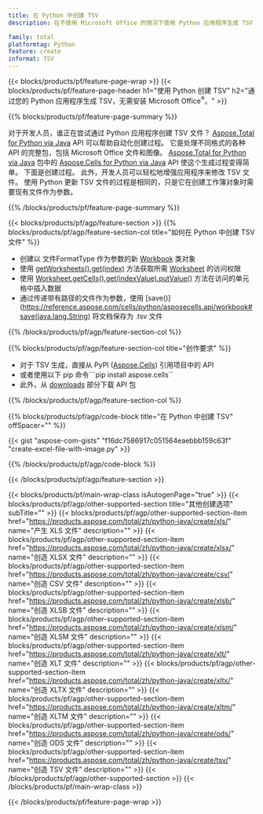 ```yaml
---
title: 在 Python 中创建 TSV
description: 在不使用 Microsoft Office 的情况下使用 Python 应用程序生成 TSV 文件。 

family: total
platformtag: Python
feature: create
informat: TSV
---
```

{{< blocks/products/pf/feature-page-wrap >}}
{{< blocks/products/pf/feature-page-header h1="使用 Python 创建 TSV" h2="通过您的 Python 应用程序生成 TSV，无需安装 Microsoft Office<sup>&reg;</sup>。" >}}

{{% blocks/products/pf/feature-page-summary %}}

对于开发人员，谁正在尝试通过 Python 应用程序创建 TSV 文件？ [Aspose.Total for Python via Java](https://products.aspose.com/total/python-java/) API 可以帮助自动化创建过程。 它是处理不同格式的各种 API 的完整包，包括 Microsoft Office 文件和图像。 [Aspose.Total for Python via Java](https://products.aspose.com/total/python-java/) 包中的 [Aspose.Cells for Python via Java](https://products.aspose.com/cells/python-java/) API 使这个生成过程变得简单。 下面是创建过程。 此外，开发人员可以轻松地增强应用程序来修改 TSV 文件。 使用 Python 更新 TSV 文件的过程是相同的，只是它在创建工作簿对象时需要现有文件作为参数。

{{% /blocks/products/pf/feature-page-summary %}}

{{< blocks/products/pf/agp/feature-section >}}
{{% blocks/products/pf/agp/feature-section-col title="如何在 Python 中创建 TSV 文件" %}}

- 创建以 文件FormatType 作为参数的新 [Workbook](https://reference.aspose.com/cells/python/asposecells.api/Workbook) 类对象
- 使用 [getWorksheets().get(index)](https://reference.aspose.com/cells/python/asposecells.api/workbook#Worksheets) 方法获取所需 [Worksheet](https://reference.aspose.com/cells/python/asposecells.api/Worksheet) 的访问权限
- 使用 [Worksheet.getCells().get(indexValue).putValue()](https://reference.aspose.com/cells/python/asposecells.api/worksheet#Cells) 方法在访问的单元格中插入数据
- 通过传递带有路径的文件作为参数，使用 [save()](https://reference.aspose.com/cells/python/asposecells.api/workbook#save(java.lang.String) 将文档保存为 .tsv 文件

{{% /blocks/products/pf/agp/feature-section-col %}}

{{% blocks/products/pf/agp/feature-section-col title="创作要求" %}}

- 对于 TSV 生成，直接从 PyPI ([Aspose.Cells](https://pypi.org/project/aspose-cells/)) 引用项目中的 API
- 或者使用以下 pip 命令```pip install aspose.cells`` 
- 此外，从 [downloads](https://downloads.aspose.com/cells/python-java) 部分下载 API 包 

{{% /blocks/products/pf/agp/feature-section-col %}}

{{% blocks/products/pf/agp/code-block title="在 Python 中创建 TSV" offSpacer="" %}}

{{< gist "aspose-com-gists" "f16dc7586917c051564eaebbb159c63f" "create-excel-file-with-image.py" >}}

{{% /blocks/products/pf/agp/code-block %}}

{{< /blocks/products/pf/agp/feature-section >}}

{{< blocks/products/pf/main-wrap-class isAutogenPage="true" >}}
{{< blocks/products/pf/agp/other-supported-section title="其他创建选项" subTitle="" >}}
{{< blocks/products/pf/agp/other-supported-section-item href="https://products.aspose.com/total/zh/python-java/create/xls/" name="产生 XLS 文件" description="" >}}
{{< blocks/products/pf/agp/other-supported-section-item href="https://products.aspose.com/total/zh/python-java/create/xlsx/" name="创造 XLSX 文件" description="" >}}
{{< blocks/products/pf/agp/other-supported-section-item href="https://products.aspose.com/total/zh/python-java/create/csv/" name="创造 CSV 文件" description="" >}}
{{< blocks/products/pf/agp/other-supported-section-item href="https://products.aspose.com/total/zh/python-java/create/xlsb/" name="创造 XLSB 文件" description="" >}}
{{< blocks/products/pf/agp/other-supported-section-item href="https://products.aspose.com/total/zh/python-java/create/xlsm/" name="创造 XLSM 文件" description="" >}}
{{< blocks/products/pf/agp/other-supported-section-item href="https://products.aspose.com/total/zh/python-java/create/xlt/" name="创造 XLT 文件" description="" >}}
{{< blocks/products/pf/agp/other-supported-section-item href="https://products.aspose.com/total/zh/python-java/create/xltx/" name="创造 XLTX 文件" description="" >}}
{{< blocks/products/pf/agp/other-supported-section-item href="https://products.aspose.com/total/zh/python-java/create/xltm/" name="创造 XLTM 文件" description="" >}}
{{< blocks/products/pf/agp/other-supported-section-item href="https://products.aspose.com/total/zh/python-java/create/ods/" name="创造 ODS 文件" description="" >}}
{{< blocks/products/pf/agp/other-supported-section-item href="https://products.aspose.com/total/zh/python-java/create/tsv/" name="创造 TSV 文件" description="" >}}
{{< /blocks/products/pf/agp/other-supported-section >}}
{{< /blocks/products/pf/main-wrap-class >}}

{{< /blocks/products/pf/feature-page-wrap >}}